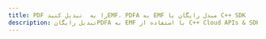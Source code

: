 ---title: PDF را به  تبدیل کنیدEMF، PDFA به EMF مبدل رایگان یا C++ SDKdescription: تبدیل رایگانPDFA به EMF با استفاده از C++ Cloud APIs & SDK همچنین اسناد PDF را در Cloud ایجاد، ویرایش و رندر کنید.---